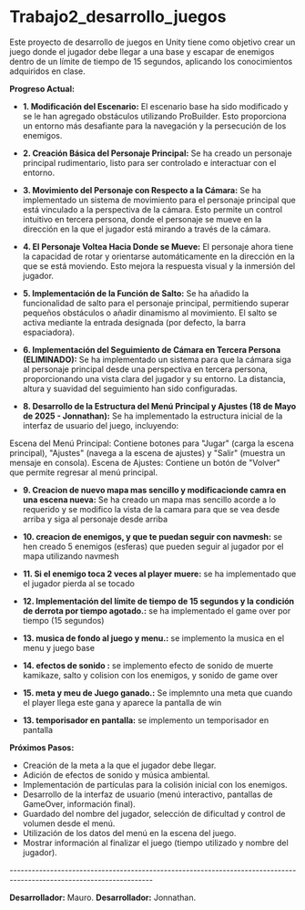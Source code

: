 # Trabajo2_desarrollo_juegos

Este proyecto de desarrollo de juegos en Unity tiene como objetivo crear un juego donde el jugador debe llegar a una base y escapar de enemigos dentro de un límite de tiempo de 15 segundos, aplicando los conocimientos adquiridos en clase.

**Progreso Actual:**

- **1. Modificación del Escenario:** El escenario base ha sido modificado y se le han agregado obstáculos utilizando ProBuilder. Esto proporciona un entorno más desafiante para la navegación y la persecución de los enemigos.

- **2. Creación Básica del Personaje Principal:** Se ha creado un personaje principal rudimentario, listo para ser controlado e interactuar con el entorno.

- **3. Movimiento del Personaje con Respecto a la Cámara:** Se ha implementado un sistema de movimiento para el personaje principal que está vinculado a la perspectiva de la cámara. Esto permite un control intuitivo en tercera persona, donde el personaje se mueve en la dirección en la que el jugador está mirando a través de la cámara.

- **4. El Personaje Voltea Hacia Donde se Mueve:** El personaje ahora tiene la capacidad de rotar y orientarse automáticamente en la dirección en la que se está moviendo. Esto mejora la respuesta visual y la inmersión del jugador.

- **5. Implementación de la Función de Salto:** Se ha añadido la funcionalidad de salto para el personaje principal, permitiendo superar pequeños obstáculos o añadir dinamismo al movimiento. El salto se activa mediante la entrada designada (por defecto, la barra espaciadora).

- **6. Implementación del Seguimiento de Cámara en Tercera Persona (ELIMINADO):** Se ha implementado un sistema para que la cámara siga al personaje principal desde una perspectiva en tercera persona, proporcionando una vista clara del jugador y su entorno. La distancia, altura y suavidad del seguimiento han sido configuradas.


- **8. Desarrollo de la Estructura del Menú Principal y Ajustes (18 de Mayo de 2025 - Jonnathan):** Se ha implementado la estructura inicial de la interfaz de usuario del juego, incluyendo:

Escena del Menú Principal: Contiene botones para "Jugar" (carga la escena principal), "Ajustes" (navega a la escena de ajustes) y "Salir" (muestra un mensaje en consola).
Escena de Ajustes: Contiene un botón de "Volver" que permite regresar al menú principal.


- **9. Creacion de nuevo mapa mas sencillo y modificacionde camra en una escena nueva:** Se ha creado un mapa mas sencillo acorde a lo requerido y se modifico la vista de la camara para que se vea desde arriba y siga al personaje desde arriba 

- **10. creacion de enemigos, y que te puedan seguir con navmesh:** se hen creado 5 enemigos (esferas) que pueden seguir al jugador por el mapa utilizando navmesh

- **11. Si el enemigo toca 2 veces al player muere:** se ha implementado que el jugador pierda al se tocado

- **12. Implementación del límite de tiempo de 15 segundos y la condición de derrota por tiempo agotado.:** se ha implementado el game over por tiempo (15 segundos)

- **13. musica de fondo al juego y menu.:** se implemento la musica en el menu y juego base

- **14. efectos de sonido :** se implemento efecto de sonido de muerte kamikaze, salto y colision con los enemigos, y sonido de game over 

- **15. meta y meu de Juego ganado.:** Se implemnto una meta que cuando el player llega este gana y aparece la pantalla de win

- **13. temporisador en pantalla:** se implemento un temporisador en pantalla

**Próximos Pasos:**

- Creación de la meta a la que el jugador debe llegar.
- Adición de efectos de sonido y música ambiental.
- Implementación de partículas para la colisión inicial con los enemigos.
- Desarrollo de la interfaz de usuario (menú interactivo, pantallas de GameOver, información final).
- Guardado del nombre del jugador, selección de dificultad y control de volumen desde el menú.
- Utilización de los datos del menú en la escena del juego.
- Mostrar información al finalizar el juego (tiempo utilizado y nombre del jugador).



*---------------------------------------------------------------------------------------------------------------------*



**Desarrollador:** Mauro.
**Desarrollador:** Jonnathan.


